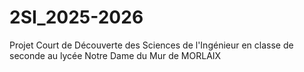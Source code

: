 # 2SI_2025-2026
Projet Court de Découverte des Sciences de l'Ingénieur en classe de seconde au lycée Notre Dame du Mur de MORLAIX

